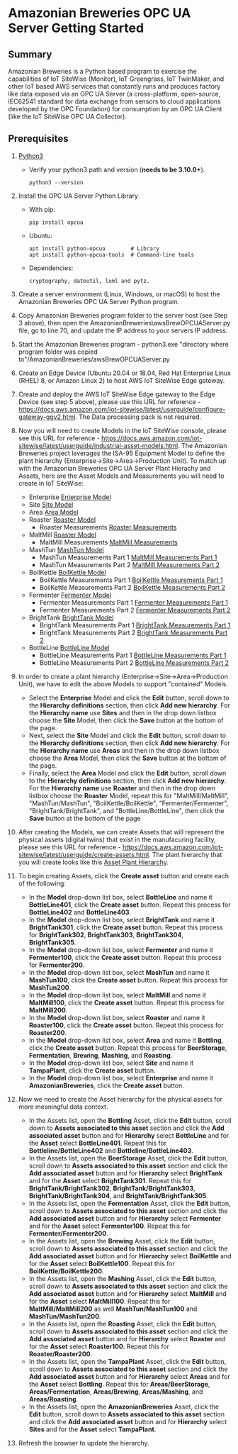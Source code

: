 # Amazonian Breweries OPC UA Server Getting Started

## Summary

Amazonian Breweries is a Python based program to exercise the capabilities of IoT SiteWise (Monitor), IoT Greengrass, IoT TwinMaker, and other IoT based AWS services that constantly runs and produces factory like data exposed via an OPC UA Server (a cross-platform, open-source, IEC62541 standard for data exchange from sensors to cloud applications developed by the OPC Foundation) for consumption by an OPC UA Client (like the IoT SiteWise OPC UA Collector). 

## Prerequisites

1. [Python3](https://www.python.org/downloads/)
   - Verify your python3 path and version (<b>needs to be 3.10.0+</b>). 
     ```
     python3 --version

     ```
2. Install the OPC UA Server Python Library

    - With pip:
      ```
      pip install opcua

      ```

    - Ubuntu:
      ```
      apt install python-opcua        # Library
      apt install python-opcua-tools  # Command-line tools

      ```

    - Dependencies:
      ```
      cryptography, dateutil, lxml and pytz.

      ```

3. Create a server environment (Linux, Windows, or macOS) to host the Amazonian Breweries OPC UA Server Python program. 

4. Copy Amazonian Breweries program folder to the server host (see Step 3 above), then open the AmazonianBreweries\awsBrewOPCUAServer.py file, go to line 70, and update the IP address to your servers IP address.  

5. Start the Amazonian Breweries program - python3.exe "directory where program folder was copied to"/AmazonianBreweries/awsBrewOPCUAServer.py 

6. Create an Edge Device (Ubuntu 20.04 or 18.04, Red Hat Enterprise Linux (RHEL) 8, or Amazon Linux 2) to host AWS IoT SiteWise Edge  gateway.  

7. Create and deploy the AWS IoT SiteWise Edge gateway to the Edge Device (see step 5 above), please use this URL for reference - https://docs.aws.amazon.com/iot-sitewise/latest/userguide/configure-gateway-ggv2.html. The Data processing pack is not required.

8. Now you will need to create Models in the IoT SiteWise console, please see this URL for reference - https://docs.aws.amazon.com/iot-sitewise/latest/userguide/industrial-asset-models.html. The Amazonian Breweries project leverages the ISA-95 Equipment Model to define the plant hierarchy (Enterprise->Site->Area->Production Unit). To match up with the Amazonian Breweries OPC UA Server Plant Hierachy and Assets, here are the Asset Models and Measurements you will need to create in IoT SiteWise:

    - Enterprise [Enterprise Model](./images/Enterprise_Model.jpg)
    - Site [Site Model](./images/Site_Model.jpg)
    - Area [Area Model](./images/Area_Model.jpg)
    - Roaster [Roaster Model](./images/Roaster_Model.jpg)
      - Roaster Measurements [Roaster Measurements](./images/Roaster_Model_Measurements.jpg)
    - MaltMill [Roaster Model](./images/MaltMill_Model.jpg)
      - MaltMill Measurements [MaltMill Measurements](./images/MaltMill_Model_Measurements.jpg)
    - MashTun [MashTun Model](./images/MashTun_Model.jpg)
      - MashTun Measurements Part 1 [MaltMill Measurements Part 1](./images/MashTun_Model_Measurements_Part_1.jpg)
      - MashTun Measurements Part 2 [MaltMill Measurements Part 2](./images/MashTun_Model_Measurements_Part_2.jpg)
    - BoilKettle [BoilKettle Model](./images/BoilKettle_Model.jpg)
      - BoilKettle Measurements Part 1 [BoilKettle Measurements Part 1](./images/BoilKettle_Model_Measurements_Part_1.jpg)
      - BoilKettle Measurements Part 2 [BoilKettle Measurements Part 2](./images/BoilKettle_Model_Measurements_Part_2.jpg)
    - Fermenter [Fermenter Model](./images/Fermenter_Model.jpg)
      - Fermenter Measurements Part 1 [Fermenter Measurements Part 1](./images/Fermenter_Model_Measurements_Part_1.jpg)
      - Fermenter Measurements Part 2 [Fermenter Measurements Part 2](./images/Fermenter_Model_Measurements_Part_2.jpg)
    - BrightTank [BrightTank Model](./images/BrightTank_Model.jpg)
      - BrightTank Measurements Part 1 [BrightTank Measurements Part 1](./images/BrightTank_Model_Measurements_Part_1.jpg)
      - BrightTank Measurements Part 2 [BrightTank Measurements Part 2](./images/BrightTank_Model_Measurements_Part_2.jpg)
    - BottleLine [BottleLine Model](./images/BottleLine_Model.jpg)
      - BottleLine Measurements Part 1 [BottleLine Measurements Part 1](./images/BottleLine_Model_Measurements_Part_1.jpg)
      - BottleLine Measurements Part 2 [BottleLine Measurements Part 2](./images/BottleLine_Model_Measurements_Part_2.jpg)
      
9. In order to create a plant hierarchy (Enterprise->Site->Area->Production Unit), we have to edit the above Models to support "contained" Models. 
    - Select the <b>Enterprise</b> Model and click the <b>Edit</b> button, scroll down to the <b>Hierarchy definitions</b> section, then click <b>Add new hierarchy</b>. For the <b>Hierarchy name</b> use <b>Sites</b> and then in the drop down listbox choose the <b>Site</b> Model, then click the <b>Save</b> button at the bottom of the page.  
    - Next, select the <b>Site</b> Model and click the <b>Edit</b> button, scroll down to the <b>Hierarchy definitions</b> section, then click <b>Add new hierarchy</b>. For the <b>Hierarchy name</b> use <b>Areas</b> and then in the drop down listbox choose the <b>Area</b> Model, then click the <b>Save</b> button at the bottom of the page. 
    - Finally, select the <b>Area</b> Model and click the <b>Edit</b> button, scroll down to the <b>Hierarchy definitions</b> section, then click <b>Add new hierarchy</b>. For the <b>Hierarchy name</b> use <b>Roaster</b> and then in the drop down listbox choose the <b>Roaster</b> Model, repeat this for "MaltMill/MaltMill", "MashTun/MashTun", "BoilKettle/BoilKettle", "Fermenter/Fermenter", "BrightTank/BrightTank", and "BottleLine/BottleLine", then click the <b>Save</b> button at the bottom of the page              

10. After creating the Models, we can create Assets that will represent the physical assets (digital twins) that exist in the manufacuring facility, please see this URL for reference - https://docs.aws.amazon.com/iot-sitewise/latest/userguide/create-assets.html.  The plant hierarchy that you will create looks like this [Asset Plant Hierarchy](./images/Asset_Plant_Hierarchy.jpg
).  

11. To begin creating Assets, click the <b>Create asset</b> button and create each of the following:
    - In the <b>Model</b> drop-down list box, select <b>BottleLine</b> and name it <b>BottleLine401</b>, click the <b>Create asset</b> button.  Repeat this process for <b>BottleLine402</b> and <b>BottleLine403</b>.
    - In the <b>Model</b> drop-down list box, select <b>BrightTank</b> and name it <b>BrightTank301</b>, click the <b>Create asset</b> button.  Repeat this process for <b>BrightTank302</b>, <b>BrightTank303</b>, <b>BrightTank304</b>, <b>BrightTank305</b>.
    - In the <b>Model</b> drop-down list box, select <b>Fermenter</b> and name it <b>Fermenter100</b>, click the <b>Create asset</b> button.  Repeat this process for <b>Fermenter200</b>. 
    - In the <b>Model</b> drop-down list box, select <b>MashTun</b> and name it <b>MashTun100</b>, click the <b>Create asset</b> button.  Repeat this process for <b>MashTun200</b>.
    - In the <b>Model</b> drop-down list box, select <b>MaltMill</b> and name it <b>MaltMill100</b>, click the <b>Create asset</b> button.  Repeat this process for <b>MaltMill200</b>.
    - In the <b>Model</b> drop-down list box, select <b>Roaster</b> and name it <b>Roaster100</b>, click the <b>Create asset</b> button.  Repeat this process for <b>Roaster200</b>.
    - In the <b>Model</b> drop-down list box, select <b>Area</b> and name it <b>Bottling</b>, click the <b>Create asset</b> button.  Repeat this process for <b>BeerStorage</b>, <b>Fermentation</b>, <b>Brewing</b>, <b>Mashing</b>, and <b>Roasting</b>.
    - In the <b>Model</b> drop-down list box, select <b>Site</b> and name it <b>TampaPlant</b>, click the <b>Create asset</b> button.
    - In the <b>Model</b> drop-down list box, select <b>Enterprise</b> and name it <b>AmazonianBreweries</b>, click the <b>Create asset</b> button.               

12. Now we need to create the Asset hierarchy for the physical assets for more meaningful data context. 
    - In the Assets list, open the <b>Bottling</b> Asset, click the <b>Edit</b> button, scroll down to <b>Assets associated to this asset</b> section and click the <b>Add associated asset</b> button and for <b>Hierarchy</b> select <b>BottleLine</b> and for the <b>Asset</b> select <b>BottleLine401</b>. Repeat this for <b>Bottleline/BottleLine402</b> and <b>Bottleline/BottleLine403</b>. 
    - In the Assets list, open the <b>BeerStorage</b> Asset, click the <b>Edit</b> button, scroll down to <b>Assets associated to this asset</b> section and click the <b>Add associated asset</b> button and for <b>Hierarchy</b> select <b>BrightTank</b> and for the <b>Asset</b> select <b>BrightTank301</b>. Repeat this for <b>BrightTank/BrightTank302</b>, <b>BrightTank/BrightTank303</b>, <b>BrightTank/BrightTank304</b>, and <b>BrightTank/BrightTank305</b>.    
    - In the Assets list, open the <b>Fermentation</b> Asset, click the <b>Edit</b> button, scroll down to <b>Assets associated to this asset</b> section and click the <b>Add associated asset</b> button and for <b>Hierarchy</b> select <b>Fermenter</b> and for the <b>Asset</b> select <b>Fermenter100</b>. Repeat this for <b>Fermenter/Fermenter200</b>. 
    - In the Assets list, open the <b>Brewing</b> Asset, click the <b>Edit</b> button, scroll down to <b>Assets associated to this asset</b> section and click the <b>Add associated asset</b> button and for <b>Hierarchy</b> select <b>BoilKettle</b> and for the <b>Asset</b> select <b>BoilKettle100</b>. Repeat this for <b>BoilKettle/BoilKettle200</b>.
    - In the Assets list, open the <b>Mashing</b> Asset, click the <b>Edit</b> button, scroll down to <b>Assets associated to this asset</b> section and click the <b>Add associated asset</b> button and for <b>Hierarchy</b> select <b>MaltMill</b> and for the <b>Asset</b> select <b>MaltMill100</b>. Repeat this for <b>MaltMill/MaltMill200</b> as well <b>MashTun/MashTun100</b> and <b>MashTun/MashTun200</b>. 
    - In the Assets list, open the <b>Roasting</b> Asset, click the <b>Edit</b> button, scroll down to <b>Assets associated to this asset</b> section and click the <b>Add associated asset</b> button and for <b>Hierarchy</b> select <b>Roaster</b> and for the <b>Asset</b> select <b>Roaster100</b>. Repeat this for <b>Roaster/Roaster200</b>.
    - In the Assets list, open the <b>TampaPlant</b> Asset, click the <b>Edit</b> button, scroll down to <b>Assets associated to this asset</b> section and click the <b>Add associated asset</b> button and for <b>Hierarchy</b> select <b>Areas</b> and for the <b>Asset</b> select <b>Bottling</b>. Repeat this for <b>Areas/BeerStorage</b>, <b>Areas/Fermentation</b>, <b>Areas/Brewing</b>, <b>Areas/Mashing</b>, and <b>Areas/Roasting</b>.
    - In the Assets list, open the <b>AmazonianBreweries</b> Asset, click the <b>Edit</b> button, scroll down to <b>Assets associated to this asset</b> section and click the <b>Add associated asset</b> button and for <b>Hierarchy</b> select <b>Sites</b> and for the <b>Asset</b> select <b>TampaPlant</b>. 

13. Refresh the browser to update the hierarchy.  


      
